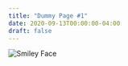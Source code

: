 ```yaml
---
title: "Dummy Page #1"
date: 2020-09-13T00:00:00-04:00
draft: false
---
```

![Smiley Face](https://competent-northcutt-725a94.netlify.app/smileyface.jpg)
